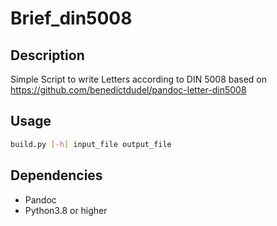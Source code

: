 # Brief_din5008

## Description

Simple Script to write Letters according to DIN 5008 based on https://github.com/benedictdudel/pandoc-letter-din5008

## Usage

``` bash
build.py [-h] input_file output_file
```

## Dependencies

* Pandoc
* Python3.8 or higher
